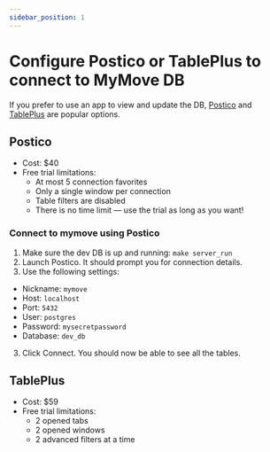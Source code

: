 ```yaml
---
sidebar_position: 1
---
```


# Configure Postico or TablePlus to connect to MyMove DB

If you prefer to use an app to view and update the DB, [Postico](https://eggerapps.at/postico/) and [TablePlus](https://www.tableplus.io/) are popular options.

## Postico
- Cost: $40
- Free trial limitations:
  - At most 5 connection favorites
  - Only a single window per connection
  - Table filters are disabled
  - There is no time limit — use the trial as long as you want!

### Connect to mymove using Postico

1. Make sure the dev DB is up and running: `make server_run`
1. Launch Postico. It should prompt you for connection details.
2. Use the following settings:
  - Nickname: `mymove`
  - Host: `localhost`
  - Port: `5432`
  - User: `postgres`
  - Password: `mysecretpassword`
  - Database: `dev_db`
3. Click Connect. You should now be able to see all the tables.

## TablePlus
- Cost: $59
- Free trial limitations:
  - 2 opened tabs
  - 2 opened windows
  - 2 advanced filters at a time
